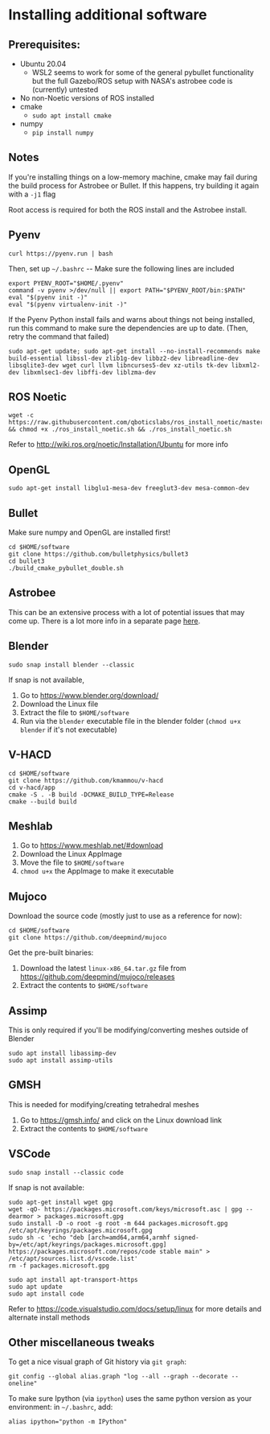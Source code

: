# Installing additional software

## Prerequisites:
- Ubuntu 20.04
  - WSL2 seems to work for some of the general pybullet functionality but the full Gazebo/ROS setup with NASA's astrobee code is (currently) untested
- No non-Noetic versions of ROS installed
- cmake
  - `sudo apt install cmake`
- numpy
  - `pip install numpy`


## Notes

If you're installing things on a low-memory machine, cmake may fail during the build process for Astrobee or Bullet. If this happens, try building it again with a `-j1` flag

Root access is required for both the ROS install and the Astrobee install. 

## Pyenv

```
curl https://pyenv.run | bash
```
Then, set up `~/.bashrc` -- Make sure the following lines are included
```
export PYENV_ROOT="$HOME/.pyenv"
command -v pyenv >/dev/null || export PATH="$PYENV_ROOT/bin:$PATH"
eval "$(pyenv init -)"
eval "$(pyenv virtualenv-init -)"
```

If the Pyenv Python install fails and warns about things not being installed, run this command to make sure the dependencies are up to date. (Then, retry the command that failed)
```
sudo apt-get update; sudo apt-get install --no-install-recommends make build-essential libssl-dev zlib1g-dev libbz2-dev libreadline-dev libsqlite3-dev wget curl llvm libncurses5-dev xz-utils tk-dev libxml2-dev libxmlsec1-dev libffi-dev liblzma-dev
```

## ROS Noetic

```
wget -c https://raw.githubusercontent.com/qboticslabs/ros_install_noetic/master/ros_install_noetic.sh && chmod +x ./ros_install_noetic.sh && ./ros_install_noetic.sh
```
Refer to http://wiki.ros.org/noetic/Installation/Ubuntu for more info

## OpenGL

```
sudo apt-get install libglu1-mesa-dev freeglut3-dev mesa-common-dev
```

## Bullet
Make sure numpy and OpenGL are installed first!
```
cd $HOME/software
git clone https://github.com/bulletphysics/bullet3
cd bullet3
./build_cmake_pybullet_double.sh
```

## Astrobee

This can be an extensive process with a lot of potential issues that may come up. There is a lot more info in a separate page [here](../docs/nasa_sim.md).

## Blender

```
sudo snap install blender --classic
```

If snap is not available, 
1. Go to https://www.blender.org/download/
2. Download the Linux file
3. Extract the file to `$HOME/software`
4. Run via the `blender` executable file in the blender folder (`chmod u+x blender` if it's not executable)


## V-HACD

```
cd $HOME/software
git clone https://github.com/kmammou/v-hacd
cd v-hacd/app
cmake -S . -B build -DCMAKE_BUILD_TYPE=Release
cmake --build build
```

## Meshlab

1. Go to https://www.meshlab.net/#download
2. Download the Linux AppImage
3. Move the file to `$HOME/software`
4. `chmod u+x` the AppImage to make it executable


## Mujoco

Download the source code (mostly just to use as a reference for now):

```
cd $HOME/software
git clone https://github.com/deepmind/mujoco
```

Get the pre-built binaries:

1. Download the latest `linux-x86_64.tar.gz` file from  https://github.com/deepmind/mujoco/releases
2. Extract the contents to `$HOME/software`


## Assimp

This is only required if you'll be modifying/converting meshes outside of Blender
```
sudo apt install libassimp-dev
sudo apt install assimp-utils
```

## GMSH

This is needed for modifying/creating tetrahedral meshes
1. Go to https://gmsh.info/ and click on the Linux download link
2. Extract the contents to `$HOME/software`

## VSCode

```
sudo snap install --classic code
```

If snap is not available:
```
sudo apt-get install wget gpg
wget -qO- https://packages.microsoft.com/keys/microsoft.asc | gpg --dearmor > packages.microsoft.gpg
sudo install -D -o root -g root -m 644 packages.microsoft.gpg /etc/apt/keyrings/packages.microsoft.gpg
sudo sh -c 'echo "deb [arch=amd64,arm64,armhf signed-by=/etc/apt/keyrings/packages.microsoft.gpg] https://packages.microsoft.com/repos/code stable main" > /etc/apt/sources.list.d/vscode.list'
rm -f packages.microsoft.gpg

sudo apt install apt-transport-https
sudo apt update
sudo apt install code
```

Refer to https://code.visualstudio.com/docs/setup/linux for more details and alternate install methods

## Other miscellaneous tweaks

To get a nice visual graph of Git history via `git graph`:
```
git config --global alias.graph "log --all --graph --decorate --oneline"
```

To make sure Ipython (via `ipython`) uses the same python version as your environment: in `~/.bashrc`, add:
```
alias ipython="python -m IPython"
```
